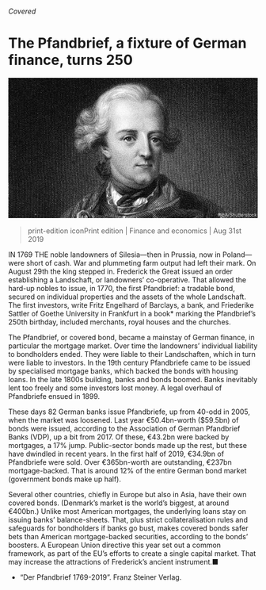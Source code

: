###### Covered

# The Pfandbrief, a fixture of German finance, turns 250 

![image](images/20190831_FNP007_0.jpg) 

> print-edition iconPrint edition | Finance and economics | Aug 31st 2019 

IN 1769 THE noble landowners of Silesia—then in Prussia, now in Poland—were short of cash. War and plummeting farm output had left their mark. On August 29th the king stepped in. Frederick the Great issued an order establishing a Landschaft, or landowners’ co-operative. That allowed the hard-up nobles to issue, in 1770, the first Pfandbrief: a tradable bond, secured on individual properties and the assets of the whole Landschaft. The first investors, write Fritz Engelhard of Barclays, a bank, and Friederike Sattler of Goethe University in Frankfurt in a book* marking the Pfandbrief’s 250th birthday, included merchants, royal houses and the churches. 

The Pfandbrief, or covered bond, became a mainstay of German finance, in particular the mortgage market. Over time the landowners’ individual liability to bondholders ended. They were liable to their Landschaften, which in turn were liable to investors. In the 19th century Pfandbriefe came to be issued by specialised mortgage banks, which backed the bonds with housing loans. In the late 1800s building, banks and bonds boomed. Banks inevitably lent too freely and some investors lost money. A legal overhaul of Pfandbriefe ensued in 1899. 

These days 82 German banks issue Pfandbriefe, up from 40-odd in 2005, when the market was loosened. Last year €50.4bn-worth ($59.5bn) of bonds were issued, according to the Association of German Pfandbrief Banks (VDP), up a bit from 2017. Of these, €43.2bn were backed by mortgages, a 17% jump. Public-sector bonds made up the rest, but these have dwindled in recent years. In the first half of 2019, €34.9bn of Pfandbriefe were sold. Over €365bn-worth are outstanding, €237bn mortgage-backed. That is around 12% of the entire German bond market (government bonds make up half). 

Several other countries, chiefly in Europe but also in Asia, have their own covered bonds. (Denmark’s market is the world’s biggest, at around €400bn.) Unlike most American mortgages, the underlying loans stay on issuing banks’ balance-sheets. That, plus strict collateralisation rules and safeguards for bondholders if banks go bust, makes covered bonds safer bets than American mortgage-backed securities, according to the bonds’ boosters. A European Union directive this year set out a common framework, as part of the EU’s efforts to create a single capital market. That may increase the attractions of Frederick’s ancient instrument.■ 

* “Der Pfandbrief 1769-2019”. Franz Steiner Verlag. 

